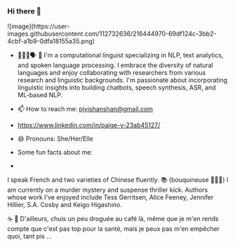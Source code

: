### Hi there 👋

<!--
**pjyi/pjyi** is a ✨ _special_ ✨ repository because its `README.md` (this file) appears on your GitHub profile.


--> ![image](https://user-images.githubusercontent.com/112732636/216444970-69df124c-3bb2-4cbf-a1b9-0dfa18155a35.png)

- 👩🏻‍💻︎:speaking_head: :brain: I'm a computational linguist specializing in NLP, text analytics, and spoken language processing. I embrace the diversity of natural languages and enjoy collaborating with researchers from various research and linguistic backgrounds. I'm passionate about incorporating linguistic insights into building chatbots, speech synthesis, ASR, and ML-based NLP.


- 📫 How to reach me: pjyishanshan@gmail.com 
- https://www.linkedin.com/in/paige-y-23ab45127/

- 😄 Pronouns: She/Her/Elle
-  Some fun facts about me:
-  
I speak French and two varieties of Chinese fluently.
:books: (bouquineuse 🙋🏻‍♀️︎) I am currently on a murder mystery and suspense thriller kick. Authors whose work I’ve enjoyed include Tess Gerritsen, Alice Feeney, Jennifer Hillier, S.A. Cosby and Keigo Higashino.

☕️ 🍵 D'ailleurs, chuis un peu droguée au café là, même que je m'en rends compte que c'est pas top pour la santé, mais je peux pas m'en empêcher quoi, tant pis ...

